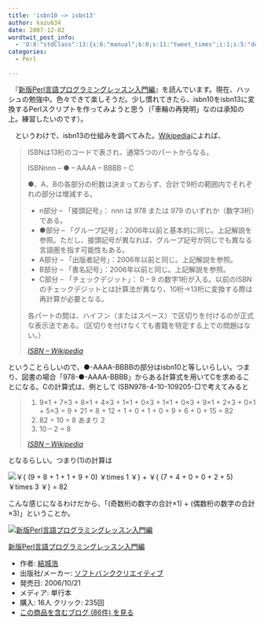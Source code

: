 ```yaml
---
title: 'isbn10 –> isbn13'
author: kazu634
date: 2007-12-02
wordtwit_post_info:
  - 'O:8:"stdClass":13:{s:6:"manual";b:0;s:11:"tweet_times";i:1;s:5:"delay";i:0;s:7:"enabled";i:1;s:10:"separation";s:2:"60";s:7:"version";s:3:"3.7";s:14:"tweet_template";b:0;s:6:"status";i:2;s:6:"result";a:0:{}s:13:"tweet_counter";i:2;s:13:"tweet_log_ids";a:1:{i:0;i:3385;}s:9:"hash_tags";a:0:{}s:8:"accounts";a:1:{i:0;s:7:"kazu634";}}'
categories:
  - Perl

---
```

<div class="section">
<p>
    　『<a href="http://d.hatena.ne.jp/asin/4797336803" onclick="__gaTracker('send', 'event', 'outbound-article', 'http://d.hatena.ne.jp/asin/4797336803', '新版Perl言語プログラミングレッスン入門編');">新版Perl言語プログラミングレッスン入門編</a>』を読んでいます。現在、ハッシュの勉強中。色々できて楽しそうだ。少し慣れてきたら、isbn10をisbn13に変換するPerlスクリプトを作ってみようと思う（「車輪の再発明」なのは承知の上。練習したいのです）。
</p>
  
<p>
    　というわけで、isbn13の仕組みを調べてみた。<a href="http://ja.wikipedia.org/wiki/ISBN" onclick="__gaTracker('send', 'event', 'outbound-article', 'http://ja.wikipedia.org/wiki/ISBN', 'Wikipedia');" target="_blank">Wikipedia</a>によれば、
</p>
  
<blockquote title="ISBN:title - Wikipedia" cite="http://ja.wikipedia.org/wiki/ISBN">
<p>
      ISBNは13桁のコードで表され、通常5つのパートからなる。
</p>
    
<p>
      ISBNnnn &#8211; ● &#8211; AAAA &#8211; BBBB &#8211; C
</p>
    
<p>
      ●、A、Bの各部分の桁数は決まっておらず、合計で9桁の範囲内でそれぞれの部分は増減する。
</p>
    
<ul>
<li>
        n部分 &#8211; 「接頭記号」： nnn は 978 または 979 のいずれか（数字3桁）である。
</li>
<li>
        ●部分 &#8211; 「グループ記号」：2006年以前と基本的に同じ。上記解説を参照。ただし、接頭記号が異なれば、グループ記号が同じでも異なる言語圏を指す可能性もある。
</li>
<li>
        A部分 &#8211; 「出版者記号」：2006年以前と同じ。上記解説を参照。
</li>
<li>
        B部分 &#8211; 「書名記号」：2006年以前と同じ。上記解説を参照。
</li>
<li>
        C部分 &#8211; 「チェックデジット」： 0 &#8211; 9 の数字1桁が入る。以前のISBNのチェックデジットとは計算法が異なり、10桁→13桁に変換する際は再計算が必要となる。
</li>
</ul>
    
<p>
      各パートの間は、ハイフン（またはスペース）で区切りを付けるのが正式な表示法である。（区切りを付けなくても書籍を特定する上での問題はない。）
</p>
    
<p>
<cite><a href="http://ja.wikipedia.org/wiki/ISBN" onclick="__gaTracker('send', 'event', 'outbound-article', 'http://ja.wikipedia.org/wiki/ISBN', 'ISBN &#8211; Wikipedia');" target="_blank">ISBN &#8211; Wikipedia</a></cite>
</p>
</blockquote>
  
<p>
    ということらしいので、●-AAAA-BBBBの部分はisbn10と等しいらしい。つまり、図書の場合「978-●-AAAA-BBBB」からある計算式を用いてCを求めることになる。Cの計算式は、例として ISBN978-4-10-109205-□で考えてみると
</p>
  
<blockquote title="ISBN:title - Wikipedia" cite="http://ja.wikipedia.org/wiki/ISBN">
<ol>
<li>
        9×1 + 7×3 + 8×1 + 4×3 + 1×1 + 0×3 + 1×1 + 0×3 + 9×1 + 2×3 + 0×1 + 5×3 = 9 + 21 + 8 + 12 + 1 + 0 + 1 + 0 + 9 + 6 + 0 + 15 = 82
</li>
<li>
        82 ÷ 10 = 8 あまり 2
</li>
<li>
        10 &#8211; 2 = 8
</li>
</ol>
    
<p>
<cite><a href="http://ja.wikipedia.org/wiki/ISBN" onclick="__gaTracker('send', 'event', 'outbound-article', 'http://ja.wikipedia.org/wiki/ISBN', 'ISBN &#8211; Wikipedia');" target="_blank">ISBN &#8211; Wikipedia</a></cite>
</p>
</blockquote>
  
<p>
    となるらしい。つまり(1)の計算は
</p>
  
<p>
<center>
</center>
</p>
  
<p>
<img src="http://d.hatena.ne.jp/cgi-bin/mimetex.cgi?~\{~&#40;9~+~8~+~1~+~1~+~9~+~0&#41;~\times~1~\}~+~\{~&#40;7~+~4~+~0~+~0~+~2~+~5&#41;~\times~3~\}~=~82" class="tex" alt=" ￥{ &#40;9 + 8 + 1 + 1 + 9 + 0&#41; ￥times 1 ￥} + ￥{ &#40;7 + 4 + 0 + 0 + 2 + 5&#41; ￥times 3 ￥} = 82" />
</p></p> 
  
<p>
    こんな感じになるわけだから、「(奇数桁の数字の合計×1) + (偶数桁の数字の合計×3)」ということか。
</p>
  
<div class="hatena-asin-detail">
<a href="http://www.amazon.co.jp/dp/4797336803/?tag=hatena_st1-22&ascsubtag=d-7ibv" onclick="__gaTracker('send', 'event', 'outbound-article', 'http://www.amazon.co.jp/dp/4797336803/?tag=hatena_st1-22&ascsubtag=d-7ibv', '');"><img src="https://images-na.ssl-images-amazon.com/images/I/51LwEY4XTiL._SL160_.jpg" class="hatena-asin-detail-image" alt="新版Perl言語プログラミングレッスン入門編" title="新版Perl言語プログラミングレッスン入門編" /></a></p> 
    
<div class="hatena-asin-detail-info">
<p class="hatena-asin-detail-title">
<a href="http://www.amazon.co.jp/dp/4797336803/?tag=hatena_st1-22&ascsubtag=d-7ibv" onclick="__gaTracker('send', 'event', 'outbound-article', 'http://www.amazon.co.jp/dp/4797336803/?tag=hatena_st1-22&ascsubtag=d-7ibv', '新版Perl言語プログラミングレッスン入門編');">新版Perl言語プログラミングレッスン入門編</a>
</p>
      
<ul>
<li>
<span class="hatena-asin-detail-label">作者:</span> <a href="http://d.hatena.ne.jp/keyword/%B7%EB%BE%EB%B9%C0" onclick="__gaTracker('send', 'event', 'outbound-article', 'http://d.hatena.ne.jp/keyword/%B7%EB%BE%EB%B9%C0', '結城浩');" class="keyword">結城浩</a>
</li>
<li>
<span class="hatena-asin-detail-label">出版社/メーカー:</span> <a href="http://d.hatena.ne.jp/keyword/%A5%BD%A5%D5%A5%C8%A5%D0%A5%F3%A5%AF%A5%AF%A5%EA%A5%A8%A5%A4%A5%C6%A5%A3%A5%D6" onclick="__gaTracker('send', 'event', 'outbound-article', 'http://d.hatena.ne.jp/keyword/%A5%BD%A5%D5%A5%C8%A5%D0%A5%F3%A5%AF%A5%AF%A5%EA%A5%A8%A5%A4%A5%C6%A5%A3%A5%D6', 'ソフトバンククリエイティブ');" class="keyword">ソフトバンククリエイティブ</a>
</li>
<li>
<span class="hatena-asin-detail-label">発売日:</span> 2006/10/21
</li>
<li>
<span class="hatena-asin-detail-label">メディア:</span> 単行本
</li>
<li>
<span class="hatena-asin-detail-label">購入</span>: 16人 <span class="hatena-asin-detail-label">クリック</span>: 235回
</li>
<li>
<a href="http://d.hatena.ne.jp/asin/4797336803" onclick="__gaTracker('send', 'event', 'outbound-article', 'http://d.hatena.ne.jp/asin/4797336803', 'この商品を含むブログ (86件) を見る');" target="_blank">この商品を含むブログ (86件) を見る</a>
</li>
</ul>
</div>
    
<div class="hatena-asin-detail-foot">
</div>
</div>
</div>
